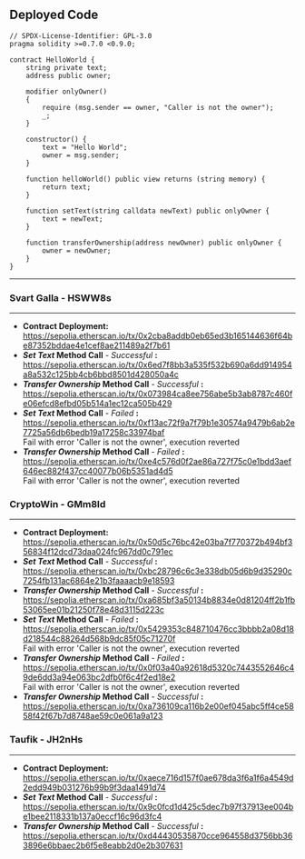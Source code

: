 ## Deployed Code

```solidity
// SPDX-License-Identifier: GPL-3.0
pragma solidity >=0.7.0 <0.9.0;

contract HelloWorld {
    string private text;
    address public owner;

    modifier onlyOwner()
    {
        require (msg.sender == owner, "Caller is not the owner");
        _;
    }

    constructor() {
        text = "Hello World";
        owner = msg.sender;
    }

    function helloWorld() public view returns (string memory) {
        return text;
    }

    function setText(string calldata newText) public onlyOwner {
        text = newText;
    }

    function transferOwnership(address newOwner) public onlyOwner {
        owner = newOwner;
    }
}
```  
---

### Svart Galla - HSWW8s  
---  
- **Contract Deployment:**  
https://sepolia.etherscan.io/tx/0x2cba8addb0eb65ed3b165144636f64be87352bddae4e1cef8ae211489a2f7b61  
- ***Set Text* Method Call** - *Successful* **:**  
https://sepolia.etherscan.io/tx/0x6ed7f8bb3a535f532b690a6dd914954a8a532c125bb4cb6bbd8501d428050a4c  
- ***Transfer Ownership* Method Call** - *Successful* **:**
https://sepolia.etherscan.io/tx/0x073984ca8ee756abe5b3ab8787c460fe06efcd8efbd05b514a1ec12ca505b429  
- ***Set Text* Method Call** - *Failed* **:**  
https://sepolia.etherscan.io/tx/0xf13ac72f9a7f79b1e30574a9479b6ab2e7725a56db6bedb19a17258c33974baf  
Fail with error 'Caller is not the owner', execution reverted  
- ***Transfer Ownership* Method Call** - *Failed* **:**  
https://sepolia.etherscan.io/tx/0xe4c576d0f2ae86a727f75c0e1bdd3aef646ec882f437cc40077b06b5351ad4d5  
Fail with error 'Caller is not the owner', execution reverted  

### CryptoWin - GMm8Id  
---  
- **Contract Deployment:**  
https://sepolia.etherscan.io/tx/0x50d5c76bc42e03ba7f770372b494bf356834f12dcd73daa024fc967dd0c791ec  
- ***Set Text* Method Call** - *Successful* **:**  
https://sepolia.etherscan.io/tx/0xbc28796c6c3e338db05d6b9d35290c7254fb131ac6864e21b3faaaacb9e18593  
- ***Transfer Ownership* Method Call** - *Successful* **:**  
https://sepolia.etherscan.io/tx/0xa685bf3a50134b8834e0d81204ff2b1fb53065ee01b21250f78e48d3115d223c  
- ***Set Text* Method Call** - *Failed* **:**  
https://sepolia.etherscan.io/tx/0x5429353c848710476cc3bbbb2a08d18d218544c88264d568b9dc85f05c71270f  
Fail with error 'Caller is not the owner', execution reverted  
- ***Transfer Ownership* Method Call** - *Failed* **:**  
https://sepolia.etherscan.io/tx/0x0f03a40a92618d5320c7443552646c49de6dd3a94e063bc2dfb0f6c4f2ed18e2  
Fail with error 'Caller is not the owner', execution reverted  
- ***Transfer Ownership* Method Call** - *Successful* **:**  
https://sepolia.etherscan.io/tx/0xa736109ca116b2e00ef045abc5ff4ce5858f42f67b7d8748ae59c0e061a9a123  

### Taufik - JH2nHs  
---  
- **Contract Deployment:**  
https://sepolia.etherscan.io/tx/0xaece716d157f0ae678da3f6a1f6a4549d2edd949b031276b99b9f3daa1491d74  
- ***Set Text* Method Call** - *Successful* **:**  
https://sepolia.etherscan.io/tx/0x9c0fcd1d425c5dec7b97f37913ee004be1bee2118331b137a0eccf16c96d3fc4  
- ***Transfer Ownership* Method Call** - *Successful* **:**
https://sepolia.etherscan.io/tx/0xd44430535870cce964558d3756bb363896e6bbaec2b6f5e8eabb2d0e2b307631  
